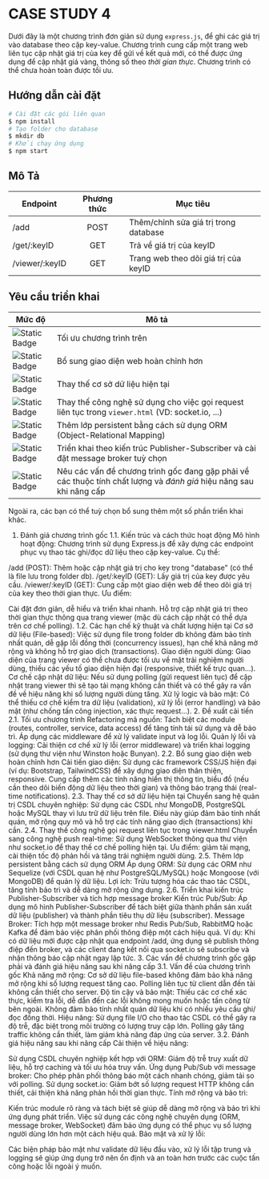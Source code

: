 # CASE STUDY 4
Dưới đây là một chương trình đơn giản sử dụng `express.js`, để ghi các giá trị vào database theo cặp key-value. Chương trình cung cấp một trang web liên tục cập nhật giá trị của key để gửi về kết quả mới, có thể được ứng dụng để cập nhật giá vàng, thông số theo *thời gian thực*. Chương trình có thể chưa hoàn toàn được tối ưu.

## Hướng dẫn cài đặt
```sh
# Cài đặt các gói liên quan
$ npm install
# Tạo folder cho database
$ mkdir db
# Khởi chạy ứng dụng
$ npm start 
```

## Mô Tả
| Endpoint | Phương thức | Mục tiêu
|--|:--:|--|
| /add | POST | Thêm/chỉnh sửa giá trị trong database
| /get/:keyID | GET | Trả về giá trị của keyID
| /viewer/:keyID | GET | Trang web theo dõi giá trị của keyID


## Yêu cầu triển khai
| Mức độ | Mô tả |
|--|--|
| ![Static Badge](https://img.shields.io/badge/OPTIONAL-medium-yellow)  | Tối ưu chương trình trên |
| ![Static Badge](https://img.shields.io/badge/OPTIONAL-easy-green) | Bổ sung giao diện web hoàn chỉnh hơn |
| ![Static Badge](https://img.shields.io/badge/OPTIONAL-easy-green) | Thay thế cơ sở dữ liệu hiện tại |
| ![Static Badge](https://img.shields.io/badge/REQUIRED-easy-green) | Thay thế công nghệ sử dụng cho việc gọi request liên tục trong `viewer.html` (VD: socket.io, ...) |
| ![Static Badge](https://img.shields.io/badge/REQUIRED-medium-yellow) | Thêm lớp persistent bằng cách sử dụng ORM (Object-Relational Mapping) |
| ![Static Badge](https://img.shields.io/badge/REQUIRED-medium-yellow) | Triển khai theo kiến trúc Publisher-Subscriber và cài đặt message broker tuỳ chọn |
| ![Static Badge](https://img.shields.io/badge/REQUIRED-medium-yellow) | Nêu các vấn đề chương trình gốc đang gặp phải về các thuộc tính chất lượng và *đánh giá* hiệu năng sau khi nâng cấp |

Ngoài ra, các bạn có thể tuỳ chọn bổ sung thêm một số phần triển khai khác.

1. Đánh giá chương trình gốc
1.1. Kiến trúc và cách thức hoạt động
Mô hình hoạt động:
Chương trình sử dụng Express.js để xây dựng các endpoint phục vụ thao tác ghi/đọc dữ liệu theo cặp key-value. Cụ thể:

/add (POST): Thêm hoặc cập nhật giá trị cho key trong "database" (có thể là file lưu trong folder db).
/get/:keyID (GET): Lấy giá trị của key được yêu cầu.
/viewer/:keyID (GET): Cung cấp một giao diện web để theo dõi giá trị của key theo thời gian thực.
Ưu điểm:

Cài đặt đơn giản, dễ hiểu và triển khai nhanh.
Hỗ trợ cập nhật giá trị theo thời gian thực thông qua trang viewer (mặc dù cách cập nhật có thể dựa trên cơ chế polling).
1.2. Các hạn chế kỹ thuật và chất lượng hiện tại
Cơ sở dữ liệu (File-based):
Việc sử dụng file trong folder db không đảm bảo tính nhất quán, dễ gặp lỗi đồng thời (concurrency issues), hạn chế khả năng mở rộng và không hỗ trợ giao dịch (transactions).
Giao diện người dùng:
Giao diện của trang viewer có thể chưa được tối ưu về mặt trải nghiệm người dùng, thiếu các yếu tố giao diện hiện đại (responsive, thiết kế trực quan…).
Cơ chế cập nhật dữ liệu:
Nếu sử dụng polling (gửi request liên tục) để cập nhật trang viewer thì sẽ tạo tải mạng không cần thiết và có thể gây ra vấn đề về hiệu năng khi số lượng người dùng tăng.
Xử lý logic và bảo mật:
Có thể thiếu cơ chế kiểm tra dữ liệu (validation), xử lý lỗi (error handling) và bảo mật (như chống tấn công injection, xác thực request…).
2. Đề xuất cải tiến
2.1. Tối ưu chương trình
Refactoring mã nguồn:
Tách biệt các module (routes, controller, service, data access) để tăng tính tái sử dụng và dễ bảo trì.
Áp dụng các middleware để xử lý validate input và log lỗi.
Quản lý lỗi và logging:
Cải thiện cơ chế xử lý lỗi (error middleware) và triển khai logging (sử dụng thư viện như Winston hoặc Bunyan).
2.2. Bổ sung giao diện web hoàn chỉnh hơn
Cải tiến giao diện:
Sử dụng các framework CSS/JS hiện đại (ví dụ: Bootstrap, TailwindCSS) để xây dựng giao diện thân thiện, responsive.
Cung cấp thêm các tính năng hiển thị thông tin, biểu đồ (nếu cần theo dõi biến động dữ liệu theo thời gian) và thông báo trạng thái (real-time notifications).
2.3. Thay thế cơ sở dữ liệu hiện tại
Chuyển sang hệ quản trị CSDL chuyên nghiệp:
Sử dụng các CSDL như MongoDB, PostgreSQL hoặc MySQL thay vì lưu trữ dữ liệu trên file.
Điều này giúp đảm bảo tính nhất quán, mở rộng quy mô và hỗ trợ các tính năng giao dịch (transactions) khi cần.
2.4. Thay thế công nghệ gọi request liên tục trong viewer.html
Chuyển sang công nghệ push real-time:
Sử dụng WebSocket thông qua thư viện như socket.io để thay thế cơ chế polling hiện tại.
Ưu điểm: giảm tải mạng, cải thiện tốc độ phản hồi và tăng trải nghiệm người dùng.
2.5. Thêm lớp persistent bằng cách sử dụng ORM
Áp dụng ORM:
Sử dụng các ORM như Sequelize (với CSDL quan hệ như PostgreSQL/MySQL) hoặc Mongoose (với MongoDB) để quản lý dữ liệu.
Lợi ích: Trừu tượng hóa các thao tác CSDL, tăng tính bảo trì và dễ dàng mở rộng ứng dụng.
2.6. Triển khai kiến trúc Publisher-Subscriber và tích hợp message broker
Kiến trúc Pub/Sub:
Áp dụng mô hình Publisher-Subscriber để tách biệt giữa thành phần sản xuất dữ liệu (publisher) và thành phần tiêu thụ dữ liệu (subscriber).
Message Broker:
Tích hợp một message broker như Redis Pub/Sub, RabbitMQ hoặc Kafka để đảm bảo việc phân phối thông điệp một cách hiệu quả.
Ví dụ: Khi có dữ liệu mới được cập nhật qua endpoint /add, ứng dụng sẽ publish thông điệp đến broker, và các client đang kết nối qua socket.io sẽ subscribe và nhận thông báo cập nhật ngay lập tức.
3. Các vấn đề chương trình gốc gặp phải và đánh giá hiệu năng sau khi nâng cấp
3.1. Vấn đề của chương trình gốc
Khả năng mở rộng:
Cơ sở dữ liệu file-based không đảm bảo khả năng mở rộng khi số lượng request tăng cao.
Polling liên tục từ client dẫn đến tải không cần thiết cho server.
Độ tin cậy và bảo mật:
Thiếu các cơ chế xác thực, kiểm tra lỗi, dễ dẫn đến các lỗi không mong muốn hoặc tấn công từ bên ngoài.
Không đảm bảo tính nhất quán dữ liệu khi có nhiều yêu cầu ghi/đọc đồng thời.
Hiệu năng:
Sử dụng file I/O cho thao tác CSDL có thể gây ra độ trễ, đặc biệt trong môi trường có lượng truy cập lớn.
Polling gây tăng traffic không cần thiết, làm giảm khả năng đáp ứng của server.
3.2. Đánh giá hiệu năng sau khi nâng cấp
Cải thiện về hiệu năng:

Sử dụng CSDL chuyên nghiệp kết hợp với ORM: Giảm độ trễ truy xuất dữ liệu, hỗ trợ caching và tối ưu hóa truy vấn.
Ứng dụng Pub/Sub với message broker: Cho phép phân phối thông báo một cách nhanh chóng, giảm tải so với polling.
Sử dụng socket.io: Giảm bớt số lượng request HTTP không cần thiết, cải thiện khả năng phản hồi thời gian thực.
Tính mở rộng và bảo trì:

Kiến trúc module rõ ràng và tách biệt sẽ giúp dễ dàng mở rộng và bảo trì khi ứng dụng phát triển.
Việc sử dụng các công nghệ chuyên dụng (ORM, message broker, WebSocket) đảm bảo ứng dụng có thể phục vụ số lượng người dùng lớn hơn một cách hiệu quả.
Bảo mật và xử lý lỗi:

Các biện pháp bảo mật như validate dữ liệu đầu vào, xử lý lỗi tập trung và logging sẽ giúp ứng dụng trở nên ổn định và an toàn hơn trước các cuộc tấn công hoặc lỗi ngoài ý muốn.
